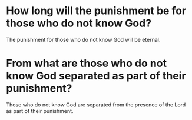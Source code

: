 # How long will the punishment be for those who do not know God?

The punishment for those who do not know God will be eternal.

# From what are those who do not know God separated as part of their punishment?

Those who do not know God are separated from the presence of the Lord as part of their punishment.
